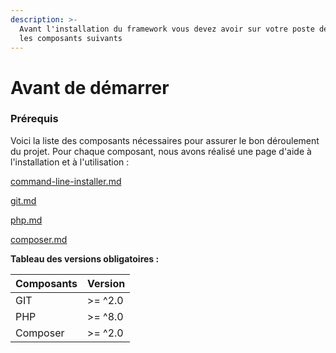 ```yaml
---
description: >-
  Avant l'installation du framework vous devez avoir sur votre poste de travail
  les composants suivants
---
```


# Avant de démarrer

### Prérequis

Voici la liste des composants nécessaires pour assurer le bon déroulement du projet. Pour chaque composant, nous avons réalisé une page d'aide à l'installation et à l'utilisation :

[command-line-installer.md](command-line-installer.md "mention")

[git.md](git.md "mention")

[php.md](php.md "mention")

[composer.md](composer.md "mention")



**Tableau des versions obligatoires :**

| Composants | Version |
| ---------- | ------- |
| GIT        | >= ^2.0 |
| PHP        | >= ^8.0 |
| Composer   | >= ^2.0 |
